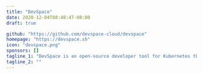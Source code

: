 ```yaml
---
title: "DevSpace"
date: 2020-12-04T08:48:47-08:00
draft: true

github: "https://github.com/devspace-cloud/devspace"
homepage: "https://devspace.sh"
icon: "devspace.png"
sponsors: []
tagline_1: "DevSpace is an open-source developer tool for Kubernetes that lets you develop and deploy cloud-native software faster."
tagline_2: ""
---
```


